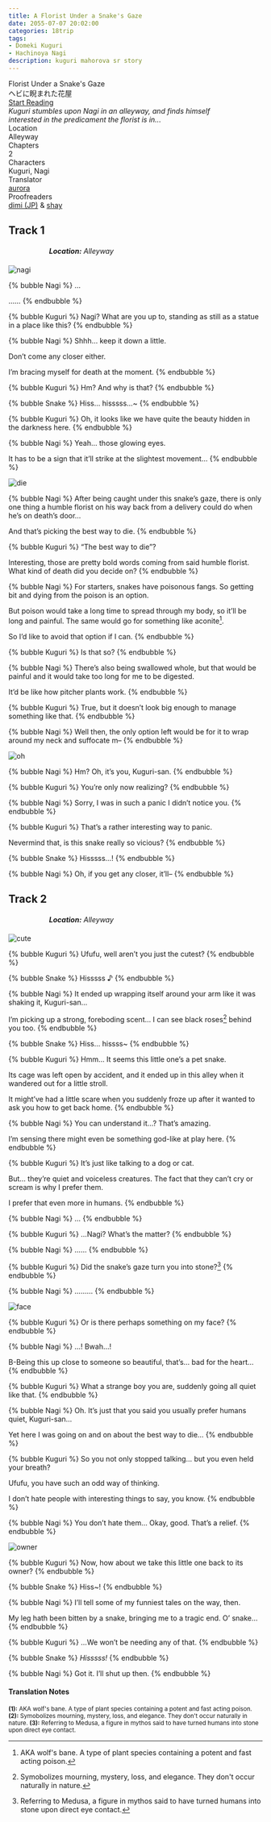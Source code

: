 ```yaml
---
title: A Florist Under a Snake's Gaze
date: 2055-07-07 20:02:00
categories: 18trip
tags:
- Domeki Kuguri
- Hachinoya Nagi
description: kuguri mahorova sr story
---
```


<head>
  <link rel="stylesheet" href="https://cdn.jsdelivr.net/npm/hexo-reference-mashiro@1.2.3/src/hint.min.css">
  <link rel="stylesheet" href="https://cdn.jsdelivr.net/gh/azurecrystalz/css@e76efbe8f9b45dd002a4411f4c63d90a17b8bab0/expressions.css ">
</head>

<div class="preview-wrapper reverse" style="--storyColor: #hex;--storyColor-rgb: r,g,b;--storyColor-h: hue;--storyColor-s: saturation%;--storyColor-l: lightness%;">
  <div class="grid-wrapper">
      <div class="preview-background" style="background-image: url('https://files.catbox.moe/lse6sj.png')"></div>
      <div class="preview-box" style="background: calc(var(--card-background) + 2%)">
          <div class="title-area">
              <div class="title-area__title">Florist Under a Snake's Gaze</div>
              <div class="title-area__subtitle">ヘビに睨まれた花屋</div>
              <div class="title-area__start"><a href="/2055/07/07/snakes-gaze/">Start Reading</a></div>
          </div>
          <div class="info-area">
              <div class="synopsis" style="width: 90%;">
                <i>Kuguri stumbles upon Nagi in an alleyway, and finds himself interested in the predicament the florist is in...</i>
              </div>
              <div class="info">
                  <div class="info-item season">
                      <div class="label">
                          Location
                      </div>
                      <div class="value">
                        Alleyway
                      </div>
                  </div>
                  <div class="info-item chapters">
                      <div class="label">
                          Chapters
                      </div>
                      <div class="value">
                          2
                      </div>
                  </div>
                  <div class="info-item characters">
                      <div class="label">
                          Characters
                      </div>
                      <div class="value">
                        Kuguri, Nagi
                      </div>
                  </div>
                  <div class="info-item tl">
                      <div class="label">
                          Translator
                      </div>
                      <div class="value">
                          <a href="https://twitter.com/azurecrystalz">aurora</a>
                      </div>
                  </div>
                  <div class="info-item pr">
                      <div class="label">
                          Proofreaders
                      </div>
                      <div class="value">
                         <a href="https://x.com/taatsums">dimi (JP)</a> & <a href="https://tumblr.com/starswallowingsea">shay</a> 
                      </div>
                  </div>
              </div>
          </div>
      </div>
  </div>
</div>

<!-- more -->

<div style="margin-top: 3%">
  <style>
    .hint--error.hint--top-left:before, .hint--error.hint--top-right:before, .hint--error.hint--top:before {
    border-top-color: #6a3446;
    }
    .hint--error:after {
    background-color: #6a3446;
    text-shadow: 0 -1px 0px #592726;
    }
    [character] {
      --dark-mode: hsl(var(--hue), 30%, 30%);
      display: flex;
    }
    [character]::before {
      position: absolute;
      margin-left: 75px;
    }
    [character] p {
      max-width: calc(100% - 75px);
      margin-left: 75px;
      color: inherit;
    }
    :root[theme='dark'] [character] p {
      background: var(--dark-mode);
    }
    :root[theme='dark'] [character] p .thought {
      color: #9f9fff;
    }
    :root[theme='light'] [character] p {
      background: var(--light-mode);
    }
    [character] p:first-child {
      margin-top: 20px;
      border-top-left-radius: 0px;
    }
    [character] p:first-child::before {
      position: absolute;
      left: 0;
    }
    [character]::after {
      display: none;
      left: 65px;
      top: 37px;
    }
    .msr-narration {
      display: flex;
      align-items: center;
      margin: 20px 0px;
      gap: 5px;
    }
    .msr-narration::before {
      content: "";
      display: inline-block;
      background: var(--article-text);
      height: 1px;
      width: 15%;
    }
    .msr-narration p {
      margin: 0;
    }
    .hint--error:after {
      background-color: #374A5D;
      text-shadow: 0 -1px 0px #23384C;
    }
    @media (max-width: 650px) {
    [character] p {
        margin:0 0 .4em 65px;
        padding: .72em;
        margin-left: 55px !important;
    }
    [character]::before,[character][hidden]::before,[character][unknown]::before {
        margin-left: 70px;
        margin-left: 55px !important;
    }
  }    
    [character="Anzu"] {
      --color: #ffb6da;
      --hue: 330.4;
      --name: "Anzu";
      --charahead: url("https://cdn.jsdelivr.net/gh/toujokaname/images@main/icons/anzu_charahead.png");
  }    
  </style>


<h2>Track 1</h2>

<div class="msr-narration">
  <p><i><b>Location:</b> Alleyway</i></p>
</div>

![nagi](https://files.catbox.moe/79k4k7.PNG)

{% bubble Nagi %}
…

……
{% endbubble %}

{% bubble Kuguri %}
Nagi? What are you up to, standing as still as a statue in a place like this?
{% endbubble %}

{% bubble Nagi %}
Shhh… keep it down a little.

Don’t come any closer either.

I’m bracing myself for death at the moment.
{% endbubble %}

{% bubble Kuguri %}
Hm? And why is that?
{% endbubble %}

{% bubble Snake %}
Hiss… hisssss…~
{% endbubble %}

{% bubble Kuguri %}
Oh, it looks like we have quite the beauty hidden in the darkness here.
{% endbubble %}

{% bubble Nagi %}
Yeah… those glowing eyes.

It has to be a sign that it’ll strike at the slightest movement…
{% endbubble %}

![die](https://files.catbox.moe/ons5s9.PNG)

{% bubble Nagi %}
After being caught under this snake’s gaze, there is only one thing a humble florist on his way back from a delivery could do when he’s on death’s door…

And that’s picking the best way to die.
{% endbubble %}

{% bubble Kuguri %}
“The best way to die”?

Interesting, those are pretty bold words coming from said humble florist. What kind of death did you decide on?
{% endbubble %}

{% bubble Nagi %}
For starters, snakes have poisonous fangs. So getting bit and dying from the poison is an option.

But poison would take a long time to spread through my body, so it’ll be long and painful. The same would go for something like aconite[^1].

So I’d like to avoid that option if I can.
{% endbubble %}

{% bubble Kuguri %}
Is that so?
{% endbubble %}

{% bubble Nagi %}
There’s also being swallowed whole, but that would be painful and it would take too long for me to be digested.

It’d be like how pitcher plants work.
{% endbubble %}

{% bubble Kuguri %}
True, but it doesn’t look big enough to manage something like that.
{% endbubble %}

{% bubble Nagi %}
Well then, the only option left would be for it to wrap around my neck and suffocate m–
{% endbubble %}

![oh](https://files.catbox.moe/yq57a5.PNG)

{% bubble Nagi %}
Hm? Oh, it’s you, Kuguri-san.
{% endbubble %}

{% bubble Kuguri %}
You’re only now realizing?
{% endbubble %}

{% bubble Nagi %}
Sorry, I was in such a panic I didn’t notice you.
{% endbubble %}

{% bubble Kuguri %}
That’s a rather interesting way to panic.

Nevermind that, is this snake really so vicious?
{% endbubble %}

{% bubble Snake %}
Hisssss…!
{% endbubble %}

{% bubble Nagi %}
Oh, if you get any closer, it’ll–
{% endbubble %}

<h2>Track 2</h2>

<div class="msr-narration">
<p><i><b>Location:</b> Alleyway</i></p>
</div>

![cute](https://files.catbox.moe/q5sf1j.PNG)

{% bubble Kuguri %}
Ufufu, well aren’t you just the cutest?
{% endbubble %}

{% bubble Snake %}
Hisssss ♪
{% endbubble %}

{% bubble Nagi %}
It ended up wrapping itself around your arm like it was shaking it, Kuguri-san…

I’m picking up a strong, foreboding scent… I can see black roses[^2] behind you too.
{% endbubble %}

{% bubble Snake %}
Hiss… hissss~
{% endbubble %}

{% bubble Kuguri %}
Hmm… It seems this little one’s a pet snake.

Its cage was left open by accident, and it ended up in this alley when it wandered out for a little stroll.

It might’ve had a little scare when you suddenly froze up after it wanted to ask you how to get back home.
{% endbubble %}

{% bubble Nagi %}
You can understand it…? That’s amazing.

I’m sensing there might even be something god-like at play here.
{% endbubble %}

{% bubble Kuguri %}
It’s just like talking to a dog or cat.

But… they’re quiet and voiceless creatures. The fact that they can’t cry or scream is why I prefer them.

I prefer that even more in humans.
{% endbubble %}

{% bubble Nagi %}
…
{% endbubble %}

{% bubble Kuguri %}
…Nagi? What’s the matter?
{% endbubble %}

{% bubble Nagi %}
……
{% endbubble %}

{% bubble Kuguri %}
Did the snake’s gaze turn you into stone?[^3]
{% endbubble %}

{% bubble Nagi %}
………
{% endbubble %}

![face](https://files.catbox.moe/8r4qaw.PNG)

{% bubble Kuguri %}
Or is there perhaps something on my face?
{% endbubble %}

{% bubble Nagi %}
…! Bwah…!

B-Being this up close to someone so beautiful, that’s… bad for the heart…
{% endbubble %}

{% bubble Kuguri %}
What a strange boy you are, suddenly going all quiet like that.
{% endbubble %}

{% bubble Nagi %}
Oh. It’s just that you said you usually prefer humans quiet, Kuguri-san…

Yet here I was going on and on about the best way to die…
{% endbubble %}

{% bubble Kuguri %}
So you not only stopped talking… but you even held your breath?

Ufufu, you have such an odd way of thinking.

I don’t hate people with interesting things to say, you know.
{% endbubble %}

{% bubble Nagi %}
You don’t hate them… Okay, good. That’s a relief.
{% endbubble %}

![owner](https://files.catbox.moe/8th3zx.PNG)

{% bubble Kuguri %}
Now, how about we take this little one back to its owner?
{% endbubble %}

{% bubble Snake %}
Hiss~!
{% endbubble %}

{% bubble Nagi %}
I’ll tell some of my funniest tales on the way, then.

My leg hath been bitten by a snake, bringing me to a tragic end. O’ snake…
{% endbubble %}

{% bubble Kuguri %}
…We won’t be needing any of that.
{% endbubble %}

{% bubble Snake %}
<i>Hisssss!</i>
{% endbubble %}

{% bubble Nagi %}
Got it. I’ll shut up then.
{% endbubble %}


<h4>Translation Notes</h4>

<sup>**(1):** AKA wolf's bane. A type of plant species containing a potent and fast acting poison. </sup>
<sup>**(2):** Symobolizes mourning, mystery, loss, and elegance. They don't occur naturally in nature. </sup>
<sup>**(3):** Referring to Medusa, a figure in mythos said to have turned humans into stone upon direct eye contact.</sup>

[^1]: AKA wolf's bane. A type of plant species containing a potent and fast acting poison.
[^2]: Symobolizes mourning, mystery, loss, and elegance. They don't occur naturally in nature.
[^3]: Referring to Medusa, a figure in mythos said to have turned humans into stone upon direct eye contact.


  <!-- CONTENT GOES HERE -->

  <!-- 
  SPEECH BUBBLE FORMAT: 
  {% bubble [CHARACTER_FIRST_NAME] [ATTRIBUTE(optional)]}
    DIALOGUE TEXT HERE

    ADD A LINE SPACE FOR A NEW LINE

    <th>EMBED THOUGHT DIALOGUE WITH THESE TAGS</th>
  {% endbubble %}
  -->

  </div>
